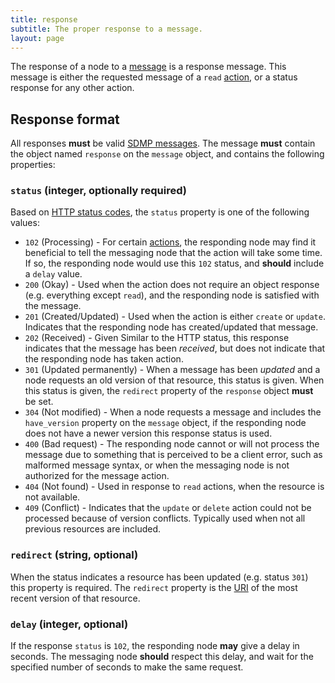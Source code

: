 ```yaml
---
title: response
subtitle: The proper response to a message.
layout: page
---
```



The response of a node to a [message](./message) is a response message. This message
is either the requested message of a `read` [action](./action), or a status response
for any other action.

## Response format

All responses **must** be valid [SDMP messages](./messages). The message **must**
contain the object named `response` on the `message` object, and contains the following
properties:

### `status` (integer, optionally required)

Based on [HTTP status codes](httpcodes), the `status` property is one of the following values:

* `102` (Processing) - For certain [actions](./action), the responding node may find it
	beneficial to tell the messaging node that the action will take some time. If so, the
	responding node would use this `102` status, and **should** include a `delay` value.
* `200` (Okay) - Used when the action does not require an object response (e.g. everything
	except `read`), and the responding node is satisfied with the message.
* `201` (Created/Updated) - Used when the action is either `create` or `update`. Indicates
	that the responding node has created/updated that message.
* `202` (Received) - Given Similar to the HTTP status, this response indicates that the message has
	been *received*, but does not indicate that the responding node has taken action.
* `301` (Updated permanently) - When a message has been *updated* and a node requests an
	old version of that resource, this status is given. When this status is given, the
	`redirect` property of the `response` object **must** be set.
* `304` (Not modified) - When a node requests a message and includes the `have_version`
	property on the `message` object, if the responding node does not have a newer version
	this response status is used.
* `400` (Bad request) - The responding node cannot or will not process the message due to
	something that is perceived to be a client error, such as malformed message syntax, or
	when the messaging node is not authorized for the message action.
* `404` (Not found) - Used in response to `read` actions, when the resource is not available.
* `409` (Conflict) - Indicates that the `update` or `delete` action could not be processed
	because of version conflicts. Typically used when not all previous resources are included.

### `redirect` (string, optional)

When the status indicates a resource has been updated (e.g. status `301`) this property
is required. The `redirect` property is the [URI](./uri-scheme) of the most recent
version of that resource.

### `delay` (integer, optional)

If the response `status` is `102`, the responding node **may** give a delay in
seconds. The messaging node **should** respect this delay, and wait for the specified
number of seconds to make the same request.

[httpcodes]: https://en.wikipedia.org/wiki/List_of_HTTP_status_codes
